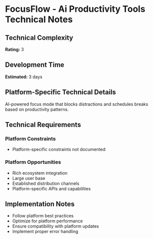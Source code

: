 # FocusFlow - Ai Productivity Tools Technical Notes

## Technical Complexity
**Rating:** 3

## Development Time
**Estimated:** 3 days

## Platform-Specific Technical Details
AI-powered focus mode that blocks distractions and schedules breaks based on productivity patterns.

## Technical Requirements

### Platform Constraints
- Platform-specific constraints not documented

### Platform Opportunities
- Rich ecosystem integration
- Large user base
- Established distribution channels
- Platform-specific APIs and capabilities

## Implementation Notes
- Follow platform best practices
- Optimize for platform performance
- Ensure compatibility with platform updates
- Implement proper error handling
